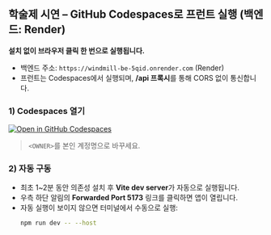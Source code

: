 ## 학술제 시연 – GitHub Codespaces로 프런트 실행 (백엔드: Render)

**설치 없이 브라우저 클릭 한 번으로 실행됩니다.**
- 백엔드 주소: `https://windmill-be-5qid.onrender.com` (Render)
- 프런트는 Codespaces에서 실행되며, **/api 프록시**를 통해 CORS 없이 통신합니다.

### 1) Codespaces 열기
[![Open in GitHub Codespaces](https://github.com/codespaces/badge.svg)](https://github.com/codespaces/new?hide_repo_select=true&ref=main&repo=<OWNER>%2Fwindmill_FE)

> `<OWNER>`를 본인 계정명으로 바꾸세요.

### 2) 자동 구동
- 최초 1~2분 동안 의존성 설치 후 **Vite dev server**가 자동으로 실행됩니다.
- 우측 하단 알림의 **Forwarded Port 5173** 링크를 클릭하면 앱이 열립니다.
- 자동 실행이 보이지 않으면 터미널에서 수동으로 실행:
  ```bash
  npm run dev -- --host
